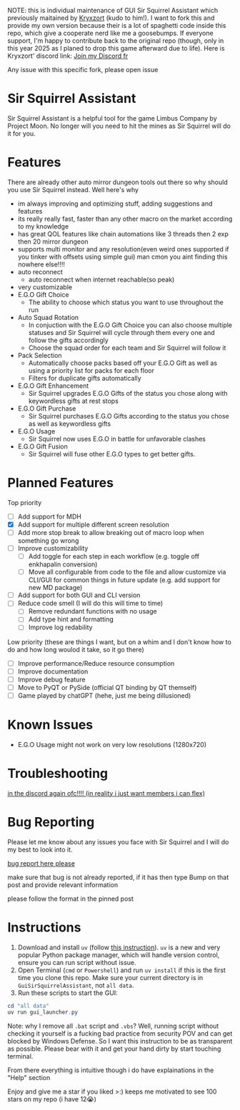 NOTE: this is individual maintenance of GUI Sir Squirrel Assistant which previously maitained by [Kryxzort](https://github.com/Kryxzort) (kudo to him!). I want to fork this and provide my own version because their is a lot of spaghetti code inside this repo, which give a cooperate nerd like me a goosebumps. If everyone support, I'm happy to contribute back to the original repo (though, only in this year 2025 as I planed to drop this game afterward due to life).
Here is Kryxzort' discord link: [Join my Discord fr](https://discord.gg/vccsv4Q4ta)

Any issue with this specific fork, please open issue 

# Sir Squirrel Assistant

Sir Squirrel Assistant is a helpful tool for the game Limbus Company by Project Moon. No longer will you need to hit the mines as Sir Squirrel will do it for you.

# Features

There are already other auto mirror dungeon tools out there so why should you use Sir Squirrel instead. Well here's why

- im always improving and optimizing stuff, adding suggestions and features
- its really really fast, faster than any other macro on the market according to my knowledge
- has great QOL features like chain automations like 3 threads then 2 exp then 20 mirror dungeon
- supports multi monitor and any resolution(even weird ones supported if you tinker with offsets using simple gui) man cmon you aint finding this nowhere else!!!!
- auto reconnect
  - auto reconnect when internet reachable(so peak)
- very customizable
- E.G.O Gift Choice
  - The ability to choose which status you want to use throughout the run
- Auto Squad Rotation
  - In conjuction with the E.G.O Gift Choice you can also choose multiple statuses and Sir Squirrel will cycle through them every one and follow the gifts accordingly
  - Choose the squad order for each team and Sir Squirrel will follow it
- Pack Selection
  - Automatically choose packs based off your E.G.O Gift as well as using a priority list for packs for each floor
  - Filters for duplicate gifts automatically
- E.G.O Gift Enhancement
  - Sir Squirrel upgrades E.G.O Gifts of the status you chose along with keywordless gifts at rest stops
- E.G.O Gift Purchase
  - Sir Squirrel purchases E.G.O Gifts according to the status you chose as well as keywordless gifts
- E.G.O Usage
  - Sir Squirrel now uses E.G.O in battle for unfavorable clashes
- E.G.O Gift Fusion
  - Sir Squirrel will fuse other E.G.O types to get better gifts.

# Planned Features

Top priority
- [ ] Add support for MDH
- [x] Add support for multiple different screen resolution
- [ ] Add more stop break to allow breaking out of macro loop when something go wrong
- [ ] Improve customizability
  - [ ] Add toggle for each step in each workflow (e.g. toggle off enkhapalin conversion)
  - [ ] Move all configurable from code to the file and allow customize via CLI/GUI for common things in future update (e.g. add support for new MD package)
- [ ] Add support for both GUI and CLI version
- [ ] Reduce code smell (I will do this will time to time)
  - [ ] Remove redundant functions with no usage
  - [ ] Add type hint and formatting
  - [ ] Improve log redability

Low priority (these are things I want, but on a whim and I don't know how to do and how long woulod it take, so it go there)
- [ ] Improve performance/Reduce resource consumption
- [ ] Improve documentation
- [ ] Improve debug feature
- [ ] Move to PyQT or PySide (official QT binding by QT themself)
- [ ] Game played by chatGPT (hehe, just me being dillusioned)

# Known Issues

- E.G.O Usage might not work on very low resolutions (1280x720)

# Troubleshooting

[in the discord again ofc!!!! (in reality i just want members i can flex)](https://discord.gg/xvGwFMsYfM)

# Bug Reporting

Please let me know about any issues you face with Sir Squirrel and I will do my best to look into it.

[bug report here please](https://discord.gg/JY4v3t9cRa)

make sure that bug is not already reported, if it has then type Bump on that post and provide relevant information

please follow the format in the pinned post

# Instructions

1. Download and install `uv` (follow [this instruction](https://docs.astral.sh/uv/getting-started/installation/#__tabbed_1_2)). `uv` is a new and very popular Python package manager, which will handle version control, ensure you can run script without issue.
2. Open Terminal (`cmd` or `Powershell`) and run `uv install` if this is the first time you clone this repo. Make sure your current directory is in `GuiSirSquirrelAssistant`, not `all data`.
3. Run these scripts to start the GUI:
```Powershell
cd "all data"
uv run gui_launcher.py
```
Note: why I remove all `.bat` script and `.vbs`? Well, running script without checking it yourself is a fucking bad practice from security POV and can get blocked by Windows Defense. So I want this instruction to be as transparent as possible. Please bear with it and get your hand dirty by start touching terminal. 

From there everything is intuitive though i do have explainations in the "Help" section

Enjoy and give me a star if you liked >:) keeps me motivated to see 100 stars on my repo (i have 12😭)

